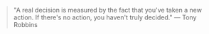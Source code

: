 > "A real decision is measured by the fact that you've taken a new action. If there's no action, you haven't truly decided." — Tony Robbins
